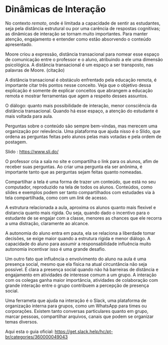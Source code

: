 
# Dinâmicas de Interação
No contexto _remoto_, onde é limitada a capacidade de sentir as estudantes, seja pela distância estrutural ou por uma carência de respostas cognitivas; as dinâmicas de interação se tornam muito importantes. Para manter atenção, engajamento e entender como estão absorvendo o conteúdo apresentado.

Moore criou a expressão, distância transacional para nomear esse espaço de comunicação entre o professor e o aluno, atribuindo a ele uma dimensão psicológica. A distância transacional é um espaço a ser transposto, nas palavras de Moore. (citação)

A distância transacional é obstáculo enfrentado pela educação remota, é importante citar três pontos  nesse conceito. Veja que o objetivo dessa explicação é somente de explicar conceitos que abrangem a educação remota e mostrar ferramentas que agem a respeito desses assuntos.

O diálogo: quanto mais possibilidade de interação, menor consciência da distância transacional. Quando há esse espaço, a atenção do estudante é mais voltada para aula.

Perguntas sobre o conteúdo são sempre bem-vindas, mas merecem uma organização por relevância. Uma plataforma que ajuda nisso é o Slido, que ordena as perguntas feitas pelo alunos pelas mais votadas e pela ordem de postagem.

Slido : https://www.sli.do/

O professor cria a sala no site e compartilha o link para os alunos, afim de receber suas perguntas. Ao criar uma pergunta ela ser anônima, é importante tanto que as perguntas sejam feitas quanto nomeadas.

Compartilhar a tela é uma forma de trazer um conteúdo, que está no seu computador, reproduzido na tela de todos os alunos. Conteúdos, como slides e exemplos podem ser tanto compartilhados com estudades via à tela compartilhada, como com um _link_ de acesso.

A estrutura relacionada a aula, aproxima os alunos quanto mais flexivel e distancia quanto mais rígida. Ou seja, quando dado o incentivo para o estudante de se engajar com a classe, menores as chances que ele recorra a uma distração, claramente ao alcance.

A autonomia do aluno entra em pauta, ela se relaciona a liberdade tomar decisões, se exige maior quando a estrutura rígida e menor diálogo. A capacidade do aluno para assumir a responsabilidade influência muito autonomia incentivar isso é uma grande desafio.

Um outro fato que influência o envolvimento do aluno na aula é uma presença social, mesmo que ela física na atual circuntância não seja possível. É clara a presença social quando não há barreiras de distância e engajamento em atividades de interesse comum a um grupo. A interação com os colegas ganha maior importância, atividades de colaboração com grande interação entre o grupo contribuem a percepção de presença social.

Uma ferrameta que ajuda na interação é o Slack, uma plataforma de organização interna para grupos, como um WhatsApp para times ou corporações. Existem tanto conversas particulares quanto em grupo, marcar pessoas, compartilhar arquivos, canais que podem se organizar temas diversos.

Aqui esta o guia oficial: https://get.slack.help/hc/pt-br/categories/360000049043